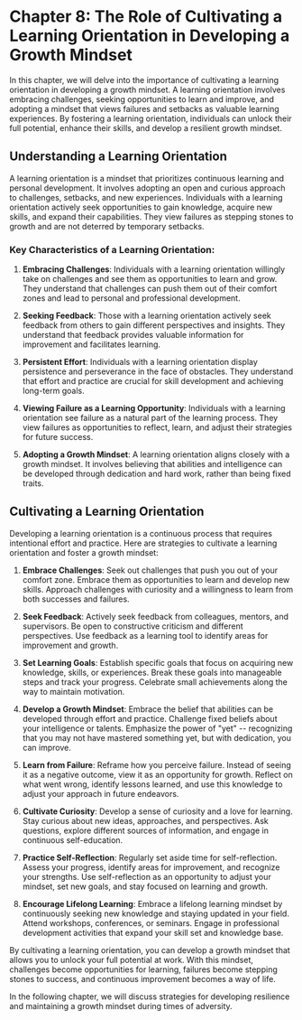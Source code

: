 Chapter 8: The Role of Cultivating a Learning Orientation in Developing a Growth Mindset
========================================================================================

In this chapter, we will delve into the importance of cultivating a learning orientation in developing a growth mindset. A learning orientation involves embracing challenges, seeking opportunities to learn and improve, and adopting a mindset that views failures and setbacks as valuable learning experiences. By fostering a learning orientation, individuals can unlock their full potential, enhance their skills, and develop a resilient growth mindset.

Understanding a Learning Orientation
------------------------------------

A learning orientation is a mindset that prioritizes continuous learning and personal development. It involves adopting an open and curious approach to challenges, setbacks, and new experiences. Individuals with a learning orientation actively seek opportunities to gain knowledge, acquire new skills, and expand their capabilities. They view failures as stepping stones to growth and are not deterred by temporary setbacks.

### Key Characteristics of a Learning Orientation:

1. **Embracing Challenges**: Individuals with a learning orientation willingly take on challenges and see them as opportunities to learn and grow. They understand that challenges can push them out of their comfort zones and lead to personal and professional development.

2. **Seeking Feedback**: Those with a learning orientation actively seek feedback from others to gain different perspectives and insights. They understand that feedback provides valuable information for improvement and facilitates learning.

3. **Persistent Effort**: Individuals with a learning orientation display persistence and perseverance in the face of obstacles. They understand that effort and practice are crucial for skill development and achieving long-term goals.

4. **Viewing Failure as a Learning Opportunity**: Individuals with a learning orientation see failure as a natural part of the learning process. They view failures as opportunities to reflect, learn, and adjust their strategies for future success.

5. **Adopting a Growth Mindset**: A learning orientation aligns closely with a growth mindset. It involves believing that abilities and intelligence can be developed through dedication and hard work, rather than being fixed traits.

Cultivating a Learning Orientation
----------------------------------

Developing a learning orientation is a continuous process that requires intentional effort and practice. Here are strategies to cultivate a learning orientation and foster a growth mindset:

1. **Embrace Challenges**: Seek out challenges that push you out of your comfort zone. Embrace them as opportunities to learn and develop new skills. Approach challenges with curiosity and a willingness to learn from both successes and failures.

2. **Seek Feedback**: Actively seek feedback from colleagues, mentors, and supervisors. Be open to constructive criticism and different perspectives. Use feedback as a learning tool to identify areas for improvement and growth.

3. **Set Learning Goals**: Establish specific goals that focus on acquiring new knowledge, skills, or experiences. Break these goals into manageable steps and track your progress. Celebrate small achievements along the way to maintain motivation.

4. **Develop a Growth Mindset**: Embrace the belief that abilities can be developed through effort and practice. Challenge fixed beliefs about your intelligence or talents. Emphasize the power of "yet" -- recognizing that you may not have mastered something yet, but with dedication, you can improve.

5. **Learn from Failure**: Reframe how you perceive failure. Instead of seeing it as a negative outcome, view it as an opportunity for growth. Reflect on what went wrong, identify lessons learned, and use this knowledge to adjust your approach in future endeavors.

6. **Cultivate Curiosity**: Develop a sense of curiosity and a love for learning. Stay curious about new ideas, approaches, and perspectives. Ask questions, explore different sources of information, and engage in continuous self-education.

7. **Practice Self-Reflection**: Regularly set aside time for self-reflection. Assess your progress, identify areas for improvement, and recognize your strengths. Use self-reflection as an opportunity to adjust your mindset, set new goals, and stay focused on learning and growth.

8. **Encourage Lifelong Learning**: Embrace a lifelong learning mindset by continuously seeking new knowledge and staying updated in your field. Attend workshops, conferences, or seminars. Engage in professional development activities that expand your skill set and knowledge base.

By cultivating a learning orientation, you can develop a growth mindset that allows you to unlock your full potential at work. With this mindset, challenges become opportunities for learning, failures become stepping stones to success, and continuous improvement becomes a way of life.

In the following chapter, we will discuss strategies for developing resilience and maintaining a growth mindset during times of adversity.
